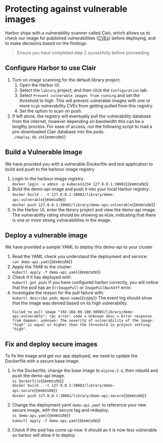 # Protecting against vulnerable images

Harbor ships with a vulnerability scanner called Clair, which allows us to check our image for published vulnerabilities ([CVEs](https://cve.mitre.org/about/faqs.html)) before deploying, and to make decisions based on the findings.

> Ensure you have completed step 2 sucessfully before proceeding

## Configure Harbor to use Clair

1. Turn on image scanning for the default library project.
    1. Open the Harbor UI.
    2. Select the `library` project, and then click the `Configuration` tab.
    3. Select `Prevent vulnerable images from running` and set the threshold to high. This will prevent vulnerable images with one or more `high` vulnerability CVEs from getting pulled from this registry.
    4. Set the option to scan on push.
1. If left alone, the registry will eventually pull the vulnerability database from the internet, however depending on bandwidth this can be a lengthy process. For ease of access, run the following script to load a pre-downloaded Clair database into the pods:  
`./deploy_db.sh`{{execute}}

## Build a Vulnerable Image
We have provided you with a vulnerable Dockerfile and test application to build and push to the harbour image registry

1. Login to the harbour image registry:  
`docker login -u admin -p kubecon1234 127.0.0.1:30002`{{execute}}
1. Build the demo-api image and push it into your local Harbor registry:  
`docker build . -t 127.0.0.1:30002/library/demo-api:vulnerable`{{execute}}  
`docker push 127.0.0.1:30002/library/demo-api:vulnerable`{{execute}}
1. In the Harbor UI, enter the library project and view the demo-api image. The vulnerability rating should be showing as `HIGH`, indicating that there is one or more strong vulnerabilities in the image.

## Deploy a vulnerable image

We have provided a sample YAML to deploy this demo-api to your cluster

1. Read the YAML check you understand the deployment and service:  
`cat demo-api.yaml`{{execute}}
1. Apply the YAMl to the cluster:  
`kubectl apply -f demo-api.yaml`{{execute}}
1. Check if it has deployed with:  
`kubectl get pods`
If you have configured harbor correctly, you will notice that the pod has an `ErrImagePull` or `ImagePullBackOff` error.
1. Investigate the reason for the pull failure with:  
`kubectl describe pods #pod-name`{{copy}}
The event log should show that the image was denied based on its high vulnerability.
    ```text
    Failed to pull image "192.168.99.100:30003/library/demo-api:vulnerable": rpc error: code = Unknown desc = Error response from daemon: unknown: The severity of vulnerability of the image: "high" is equal or higher than the threshold in project setting: "high".
    ```
## Fix and deploy secure images

To fix the image and get our app deployed, we need to update the Dockerfile with a secure base image.

1. In the Dockerfile, change the base image to `alpine:3.4`, then rebuild and push the demo-api image.  
`vi Dockerfile`{{execute}}  
`docker build . -t 127.0.0.1:30002/library/demo-api:secure`{{execute}}  
`docker push 127.0.0.1:30002/library/demo-api:secure`{{execute}}
1. Change the deployment yaml `demo-api.yaml` to reference your new secure image, with the secure tag and redeploy.  
`vi demo-api.yaml`{{execute}}  
`kubectl apply -f demo-api.yaml`{{execute}}

3. Check if the pod has come up now. It should as it is now less vulnerable so harbor will allow it to deploy.
